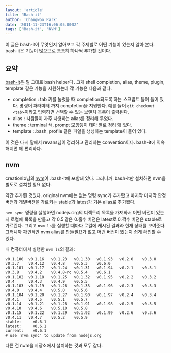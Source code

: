 ```yaml
---
layout: 'article'
title: 'Bash-it'
author: 'Changwoo Park'
date: '2011-11-23T16:06:05.000Z'
tags: ['Bash-it', 'NVM']
---
```


이 글은 bash-it이 무엇인지 알아보고 각 주제별로 어떤 기능이 있는지 알아 본다. bash-it은 기능이 많으므로 틈틈히 하나씩 추가할 것이다.

## 요약

[bash-it][]은 말 그대로 bash helper다. 크게 shell completion, alias, theme, plugin, template 같은 기능을 지원하는데 각 기능은 다음과 같다. 

 * completion : tab 키를 눌렀을 때 completion되도록 하는 스크립트 들이 들어 있다. 명령어 파라미터 까지 completion을 지원한다. 예를 들어 `git checkout <tab>`이라고 입력하면 선택할 수 있는 브랜치 목록이 출력된다.
 * alias : 사람들이 자주 사용하는 alias를 정리해 두었다.
 * theme : terminal 색, prompt 모양등이 테마 별로 정리 돼 있다.
 * template : .bash_profile 같은 파일을 생성하는 template이 들어 있다.

이 것은 다시 말해서 revans님이 정리하고 관리하는 convention이다. bash-it에 익숙해지면 꽤 편리하다.

[bash-it]: https://github.com/revans/bash-it

## nvm

creationix님의 [nvm][]이 .bash-it에 포함돼 있다. 그러니까 .bash-it만 설치하면 nvm을 별도로 설치할 필요 없다. 

약간 추가된 것있다. original nvm에는 없는 명령 sync가 추가됐고 마지막 마지막 안정버전과 개발버전을 가르키는 stable과 latest가 기본 alias로 추가됐다.

`nvm sync` 명령을 실행하면 nodejs.org의 디렉토리 목록을 가져와서 어떤 버전이 있는지 로컬에 목록을 만들고 각 0.5 같은 0.홀수 버전은 latest로 0.짝수 버전은 stable로 가르킨다. 그리고 `nvm ls`를 실행할 때마다 로컬에 캐시된 결과와 현재 상태를 보여준다. 그러니까 개인적인 nvm alias를 만들필요가 없고 어떤 버전이 있는지 쉽게 확인할 수 있다.

내 컴퓨터에서 실행한 `nvm ls`의 결과:

    v0.1.100  v0.1.16   v0.1.23   v0.1.30   v0.1.93   v0.2.0    v0.3.0    v0.3.7    v0.4.12   v0.4.8    v0.5.3    v0.6.0
    v0.1.101  v0.1.17   v0.1.24   v0.1.31   v0.1.94   v0.2.1    v0.3.1    v0.3.8    v0.4.2    v0.4.8-rc v0.5.4    v0.6.1
    v0.1.102  v0.1.18   v0.1.25   v0.1.32   v0.1.95   v0.2.2    v0.3.2    v0.4      v0.4.3    v0.4.9    v0.5.5
    v0.1.103  v0.1.19   v0.1.26   v0.1.33   v0.1.96   v0.2.3    v0.3.3    v0.4.0    v0.4.4    v0.5.0    v0.5.6
    v0.1.104  v0.1.20   v0.1.27   v0.1.90   v0.1.97   v0.2.4    v0.3.4    v0.4.1    v0.4.5    v0.5.1    v0.5.7
    v0.1.14   v0.1.21   v0.1.28   v0.1.91   v0.1.98   v0.2.5    v0.3.5    v0.4.10   v0.4.6    v0.5.10   v0.5.8
    v0.1.15   v0.1.22   v0.1.29   v0.1.92   v0.1.99   v0.2.6    v0.3.6    v0.4.11   v0.4.7    v0.5.2    v0.5.9
    stable:     v0.6.1
    latest:     v0.6.1
    current:    v0.6.1
    # use 'nvm sync' to update from nodejs.org

다른 건 nvm을 저장소에서 설치하는 것과 모두 같다.

[nvm]: https://github.com/creationix/nvm


